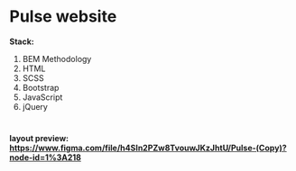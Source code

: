 # **Pulse website** 

**Stack:**
1. BEM Methodology
2. HTML
3. SCSS
4. Bootstrap
5. JavaScript
6. jQuery
#
#### layout preview: https://www.figma.com/file/h4SIn2PZw8TvouwJKzJhtU/Pulse-(Copy)?node-id=1%3A218
